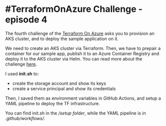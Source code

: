 # #TerraformOnAzure Challenge - episode 4

The fourth challenge of the [Terraform On Azure](https://github.com/Terraform-On-Azure-Workshop/terraform-azure-hashiconf2020) asks you to provision an AKS cluster, and to deploy the sample application on it.

We need to create an AKS cluster via Terraform. Then, we have to prepair a container for our sample app, publish it to an Azure Container Registry and deploy it to the AKS cluster via Helm.
You can read more about the challenge [here](https://github.com/Terraform-On-Azure-Workshop/terraform-azure-hashiconf2020/blob/main/challenges/challenge4/Readme.md).



I used **init.sh** to:
- create the storage account and show its keys
- create a service principal and show its credentials

Then, I saved them as environment variables in GitHub Actions, and setup a YAML pipeline to deploy the TF infrastructure.

You can find init.sh in the */setup folder*, while the YAML pipeline is in *.github/workflows/*.  